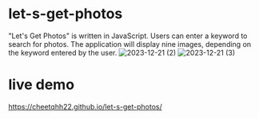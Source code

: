 # let-s-get-photos
"Let's Get Photos" is written in JavaScript. Users can enter a keyword to search for photos. The application will display nine images, depending on the keyword entered by the user.
![2023-12-21 (2)](https://github.com/cheetqhh22/let-s-get-photos/assets/139849776/fd21ae58-5ce6-4f4c-aede-95226fe9f5f6)
![2023-12-21 (3)](https://github.com/cheetqhh22/let-s-get-photos/assets/139849776/d1979cf2-01df-487f-95c8-3cf263ee144f)

# live demo
https://cheetqhh22.github.io/let-s-get-photos/
